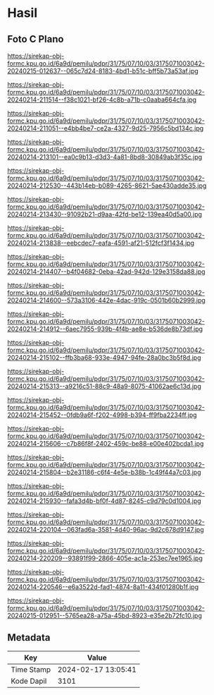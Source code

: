 # Hasil

## Foto C Plano

https://sirekap-obj-formc.kpu.go.id/6a9d/pemilu/pdpr/31/75/07/10/03/3175071003042-20240215-012637--065c7d24-8183-4bd1-b51c-bff5b73a53af.jpg

https://sirekap-obj-formc.kpu.go.id/6a9d/pemilu/pdpr/31/75/07/10/03/3175071003042-20240214-211514--f38c1021-bf26-4c8b-a71b-c0aaba664cfa.jpg

https://sirekap-obj-formc.kpu.go.id/6a9d/pemilu/pdpr/31/75/07/10/03/3175071003042-20240214-211051--e4bb4be7-ce2a-4327-9d25-7956c5bd134c.jpg

https://sirekap-obj-formc.kpu.go.id/6a9d/pemilu/pdpr/31/75/07/10/03/3175071003042-20240214-213101--ea0c9b13-d3d3-4a81-8bd8-30849ab3f35c.jpg

https://sirekap-obj-formc.kpu.go.id/6a9d/pemilu/pdpr/31/75/07/10/03/3175071003042-20240214-212530--443b14eb-b089-4265-8621-5ae430adde35.jpg

https://sirekap-obj-formc.kpu.go.id/6a9d/pemilu/pdpr/31/75/07/10/03/3175071003042-20240214-213430--91092b21-d9aa-42fd-be12-139ea40d5a00.jpg

https://sirekap-obj-formc.kpu.go.id/6a9d/pemilu/pdpr/31/75/07/10/03/3175071003042-20240214-213838--eebcdec7-eafa-4591-af21-512fcf3f1434.jpg

https://sirekap-obj-formc.kpu.go.id/6a9d/pemilu/pdpr/31/75/07/10/03/3175071003042-20240214-214407--b4f04682-0eba-42ad-942d-129e3158da88.jpg

https://sirekap-obj-formc.kpu.go.id/6a9d/pemilu/pdpr/31/75/07/10/03/3175071003042-20240214-214600--573a3106-442e-4dac-919c-0501b60b2999.jpg

https://sirekap-obj-formc.kpu.go.id/6a9d/pemilu/pdpr/31/75/07/10/03/3175071003042-20240214-214912--6aec7955-939b-4f4b-ae8e-b536de8b73df.jpg

https://sirekap-obj-formc.kpu.go.id/6a9d/pemilu/pdpr/31/75/07/10/03/3175071003042-20240214-215102--ffb3ba68-933e-4947-94fe-28a0bc3b5f8d.jpg

https://sirekap-obj-formc.kpu.go.id/6a9d/pemilu/pdpr/31/75/07/10/03/3175071003042-20240214-215313--a9216c51-88c9-48a9-8075-41062ae6c13d.jpg

https://sirekap-obj-formc.kpu.go.id/6a9d/pemilu/pdpr/31/75/07/10/03/3175071003042-20240214-215452--0fdb9a6f-f202-4998-b394-ff9fba2234ff.jpg

https://sirekap-obj-formc.kpu.go.id/6a9d/pemilu/pdpr/31/75/07/10/03/3175071003042-20240214-215606--c7b86f8f-2402-459c-be88-e00e402bcda1.jpg

https://sirekap-obj-formc.kpu.go.id/6a9d/pemilu/pdpr/31/75/07/10/03/3175071003042-20240214-215804--b2e31186-c6f4-4e5e-b38b-1c49f44a7c03.jpg

https://sirekap-obj-formc.kpu.go.id/6a9d/pemilu/pdpr/31/75/07/10/03/3175071003042-20240214-215930--fafa3d4b-bf0f-4d87-8245-c9d79c0d1004.jpg

https://sirekap-obj-formc.kpu.go.id/6a9d/pemilu/pdpr/31/75/07/10/03/3175071003042-20240214-220104--063fad6a-3581-4d40-96ac-9d2c678d9147.jpg

https://sirekap-obj-formc.kpu.go.id/6a9d/pemilu/pdpr/31/75/07/10/03/3175071003042-20240214-220209--93891f99-2866-405e-ac1a-253ec7ee1965.jpg

https://sirekap-obj-formc.kpu.go.id/6a9d/pemilu/pdpr/31/75/07/10/03/3175071003042-20240214-220546--e6a3522d-fad1-4874-8a11-434f01280b1f.jpg

https://sirekap-obj-formc.kpu.go.id/6a9d/pemilu/pdpr/31/75/07/10/03/3175071003042-20240215-012951--5765ea28-a75a-45bd-8923-e35e2b72fc10.jpg


## Metadata

| Key        | Value               |
| ---------- | ------------------- |
| Time Stamp | 2024-02-17 13:05:41 |
| Kode Dapil | 3101                |



